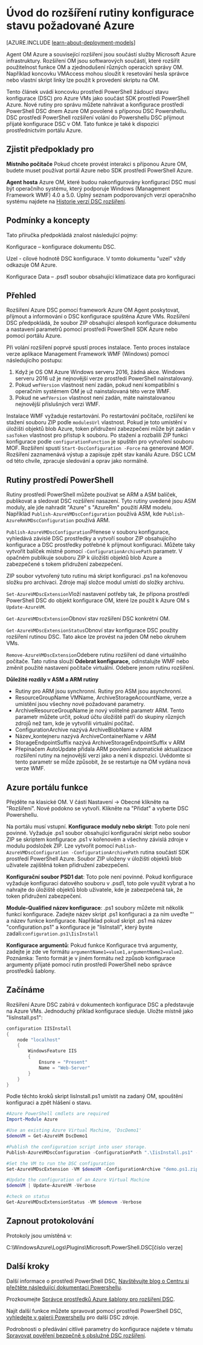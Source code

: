 <properties
   pageTitle="Vyplňování stavu konfigurace Azure přehled | Microsoft Azure"
   description="Přehled použití rutiny rozšíření Microsoft Azure pro PowerShell žádoucí konfigurace stavu. Včetně požadavky, architekturu, rutiny."
   services="virtual-machines-windows"
   documentationCenter=""
   authors="zjalexander"
   manager="timlt"
   editor=""
   tags="azure-service-management,azure-resource-manager"
   keywords=""/>

<tags
   ms.service="virtual-machines-windows"
   ms.devlang="na"
   ms.topic="article"
   ms.tgt_pltfrm="vm-windows"
   ms.workload="na"
   ms.date="09/15/2016"
   ms.author="zachal"/>

# <a name="introduction-to-the-azure-desired-state-configuration-extension-handler"></a>Úvod do rozšíření rutiny konfigurace stavu požadované Azure #

[AZURE.INCLUDE [learn-about-deployment-models](../../includes/learn-about-deployment-models-both-include.md)]

Agent OM Azure a související rozšíření jsou součástí služby Microsoft Azure infrastruktury. Rozšíření OM jsou softwarových součástí, které rozšířit použitelnost funkce OM a zjednodušení různých operacích správy OM. Například koncovku VMAccess mohou sloužit k resetování hesla správce nebo vlastní skript linky lze použít k provedení skriptu na OM.

Tento článek uvádí koncovku prostředí PowerShell žádoucí stavu konfigurace (DSC) pro Azure VMs jako součást SDK prostředí PowerShell Azure. Nové rutiny pro správu můžete nahrávat a konfigurace prostředí PowerShell DSC dnem Azure OM povolené s příponou DSC Powershellu. DSC prostředí PowerShell rozšíření volání do Powershellu DSC přijmout přijaté konfigurace DSC v OM. Tato funkce je také k dispozici prostřednictvím portálu Azure.

## <a name="prerequisites"></a>Zjistit předpoklady pro ##
**Místního počítače** Pokud chcete provést interakci s příponou Azure OM, budete muset používat portál Azure nebo SDK prostředí PowerShell Azure. 

**Agent hosta** Azure OM, které budou nakonfigurovány konfigurací DSC musí být operačního systému, který podporuje Windows (Management Framework WMF) 4.0 a 5.0. Úplný seznam podporovaných verzí operačního systému najdete na [Historie verzí DSC rozšíření](https://blogs.msdn.microsoft.com/powershell/2014/11/20/release-history-for-the-azure-dsc-extension/).

## <a name="terms-and-concepts"></a>Podmínky a koncepty ##
Tato příručka předpokládá znalost následující pojmy:

Konfigurace – konfigurace dokumentu DSC. 

Uzel - cílové hodnotě DSC konfigurace. V tomto dokumentu "uzel" vždy odkazuje OM Azure.

Konfigurace Data – .psd1 soubor obsahující klimatizace data pro konfiguraci

## <a name="architectural-overview"></a>Přehled ##

Rozšíření Azure DSC pomocí framework Azure OM Agent poskytovat, přijmout a informování o DSC konfigurace spuštěna Azure VMs. Rozšíření DSC předpokládá, že soubor ZIP obsahující alespoň konfigurace dokumentu a nastavení parametrů pomocí prostředí PowerShell SDK Azure nebo pomocí portálu Azure.

Při volání rozšíření poprvé spustí proces instalace. Tento proces instalace verze aplikace Management Framework WMF (Windows) pomocí následujícího postupu:

1. Když je OS OM Azure Windows serveru 2016, žádná akce. Windows serveru 2016 už je nejnovější verze prostředí PowerShell nainstalovaný.
2. Pokud `wmfVersion` vlastnost není zadán, pokud není kompatibilní s operačním systémem OM je už nainstalovaná této verze WMF.
3. Pokud ne `wmfVersion` vlastnost není zadán, máte nainstalovanou nejnovější příslušných verzi WMF.

Instalace WMF vyžaduje restartování. Po restartování počítače, rozšíření ke stažení souboru ZIP podle `modulesUrl` vlastnost. Pokud je toto umístění v úložišti objektů blob Azure, token přidružení zabezpečení může být zadán v `sasToken` vlastnost pro přístup k souboru. Po stažení a rozbalili ZIP funkci konfigurace podle `configurationFunction` je spuštěn pro vytvoření souboru MOF. Rozšíření spustí `Start-DscConfiguration -Force` na generované MOF. Rozšíření zaznamenává výstup a zapisuje zpět stav kanálu Azure. DSC LCM od této chvíle, zpracuje sledování a oprav jako normálně. 

## <a name="powershell-cmdlets"></a>Rutiny prostředí PowerShell ##

Rutiny prostředí PowerShell můžete používat se ARM a ASM balíček, publikovat a sledovat DSC rozšíření nasazení. Tyto rutiny uvedené jsou ASM moduly, ale jde nahradit "Azure" s "AzureRm" použití ARM modelu. Například `Publish-AzureVMDscConfiguration` používá ASM, kde `Publish-AzureRmVMDscConfiguration` používá ARM. 

`Publish-AzureVMDscConfiguration`Přenese v souboru konfigurace, vyhledává závislé DSC prostředky a vytvoří soubor ZIP obsahujícího konfigurace a DSC prostředky potřebné k přijmout konfiguraci. Můžete taky vytvořit balíček místně pomocí `-ConfigurationArchivePath` parametr. V opačném publikuje souboru ZIP k úložišti objektů blob Azure a zabezpečené s tokem přidružení zabezpečení.

ZIP soubor vytvořený tuto rutinu má skript konfiguraci .ps1 na kořenovou složku pro archivaci. Zdroje mají složce modul umístí do složky archivu. 

`Set-AzureVMDscExtension`Vloží nastavení potřeby tak, že přípona prostředí PowerShell DSC do objekt konfigurace OM, které lze použít k Azure OM s `Update-AzureVM`.

`Get-AzureVMDscExtension`Obnoví stav rozšíření DSC konkrétní OM. 

`Get-AzureVMDscExtensionStatus`Obnoví stav konfigurace DSC použity rozšíření rutinou DSC. Tato akce lze provést na jeden OM nebo okruhem VMs.

`Remove-AzureVMDscExtension`Odebere rutinu rozšíření od dané virtuálního počítače. Tato rutina slouží **Odebrat konfigurace,** odinstalujte WMF nebo změnit použité nastavení počítače virtuální. Odebere jenom rutinu rozšíření. 

**Důležité rozdíly v ASM a ARM rutiny**

- Rutiny pro ARM jsou synchronní. Rutiny pro ASM jsou asynchronní.
- ResourceGroupName VMName, ArchiveStorageAccountName, verze a umístění jsou všechny nové požadované parametry.
- ArchiveResourceGroupName je nový volitelné parametr ARM. Tento parametr můžete určit, pokud účtu úložiště patří do skupiny různých zdrojů než tam, kde je vytvořili virtuální počítač.
- ConfigurationArchive nazývá ArchiveBlobName v ARM
- Název_kontejneru nazývá ArchiveContainerName v ARM
- StorageEndpointSuffix nazývá ArchiveStorageEndpointSuffix v ARM
- Přepínačem AutoUpdate přidala ARM povolení automatické aktualizace rozšíření rutiny na nejnovější verzi jako a není k dispozici. Uvědomte si tento parametr se může způsobit, že se restartuje na OM vydána nová verze WMF. 


## <a name="azure-portal-functionality"></a>Azure portálu funkce ##
Přejděte na klasické OM. V části Nastavení -> Obecné klikněte na "Rozšíření". Nové podokno se vytvoří. Klikněte na "Přidat" a vyberte DSC Powershellu.

Na portálu musí vstupní.
**Konfigurace moduly nebo skript**: Toto pole není povinné. Vyžaduje .ps1 soubor obsahující konfigurační skript nebo soubor ZIP se skriptem konfigurace .ps1 v kořenovém a všechny závislá zdroje v modulu podsložek ZIP. Lze vytvořit pomocí `Publish-AzureVMDscConfiguration -ConfigurationArchivePath` rutina součástí SDK prostředí PowerShell Azure. Soubor ZIP uloženy v úložišti objektů blob uživatele zajištěná token přidružení zabezpečení. 

**Konfigurační soubor PSD1 dat**: Toto pole není povinné. Pokud konfigurace vyžaduje konfiguraci datového souboru v .psd1, toto pole využít vybrat a ho nahrajte do úložiště objektů blob uživatele, kde je zabezpečená tak, že token přidružení zabezpečení. 
 
**Module-Qualified název konfigurace**: .ps1 soubory můžete mít několik funkcí konfigurace. Zadejte název skript .ps1 konfiguraci a za ním uveďte "\' a název funkce konfigurace. Například pokud skript .ps1 má název "configuration.ps1" a konfigurace je "IisInstall", který byste zadali:`configuration.ps1\IisInstall`

**Konfigurace argumentů**: Pokud funkce Konfigurace trvá argumenty, zadejte je zde ve formátu `argumentName1=value1,argumentName2=value2`. Poznámka: Tento formát je v jiném formátu než způsob konfigurace argumenty přijaté pomocí rutin prostředí PowerShell nebo správce prostředků šablony. 

## <a name="getting-started"></a>Začínáme ##

Rozšíření Azure DSC zabírá v dokumentech konfigurace DSC a představuje na Azure VMs. Jednoduchý příklad konfigurace sleduje. Uložte místně jako "IisInstall.ps1":

```powershell
configuration IISInstall 
{ 
    node "localhost"
    { 
        WindowsFeature IIS 
        { 
            Ensure = "Present" 
            Name = "Web-Server"                       
        } 
    } 
}
```

Podle těchto kroků skript IisInstall.ps1 umístit na zadaný OM, spouštění konfiguraci a zpět hlášení o stavu.
 
```powershell
#Azure PowerShell cmdlets are required
Import-Module Azure

#Use an existing Azure Virtual Machine, 'DscDemo1'
$demoVM = Get-AzureVM DscDemo1

#Publish the configuration script into user storage.
Publish-AzureVMDscConfiguration -ConfigurationPath ".\IisInstall.ps1" -StorageContext $storageContext -Verbose -Force

#Set the VM to run the DSC configuration
Set-AzureVMDscExtension -VM $demoVM -ConfigurationArchive "demo.ps1.zip" -StorageContext $storageContext -ConfigurationName "runScript" -Verbose

#Update the configuration of an Azure Virtual Machine
$demoVM | Update-AzureVM -Verbose

#check on status
Get-AzureVMDscExtensionStatus -VM $demovm -Verbose
```

## <a name="logging"></a>Zapnout protokolování ##

Protokoly jsou umístěná v:

C:\WindowsAzure\Logs\Plugins\Microsoft.PowerShell.DSC\[číslo verze]

## <a name="next-steps"></a>Další kroky ##

Další informace o prostředí PowerShell DSC, [Navštěvujte blog o Centru si přečtěte následující dokumentaci Powershellu](https://msdn.microsoft.com/powershell/dsc/overview). 

Prozkoumejte [Správce prostředků Azure šablony pro rozšíření DSC](virtual-machines-windows-extensions-dsc-template.md
). 

Najít další funkce můžete spravovat pomocí prostředí PowerShell DSC, [vyhledejte v galerii Powershellu](https://www.powershellgallery.com/packages?q=DscResource&x=0&y=0) pro další DSC zdroje.

Podrobnosti o předávání citlivé parametry do konfigurace najdete v tématu [Spravovat pověření bezpečně s obslužné DSC rozšíření](virtual-machines-windows-extensions-dsc-credentials.md).
